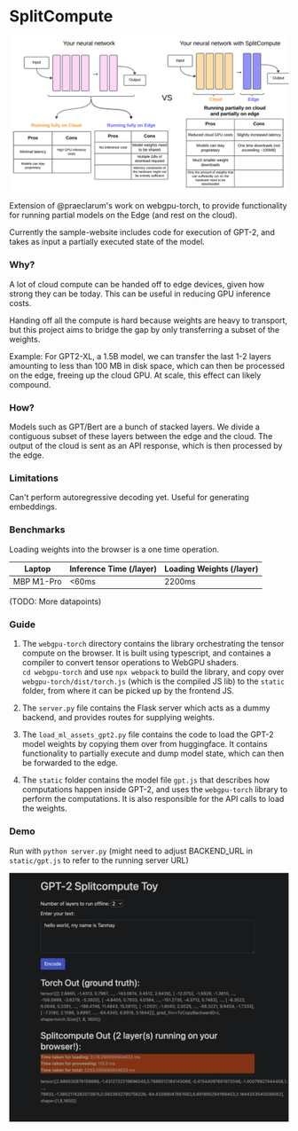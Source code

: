 # SplitCompute

![Diagram](static/images/splitcompute.png)

Extension of @praeclarum's work on webgpu-torch, to provide functionality
for running partial models on the Edge (and rest on the cloud).

Currently the sample-website includes code for execution of GPT-2,
and takes as input a partially executed state of the model.

### Why?

A lot of cloud compute can be handed off to edge devices, given how strong they
can be today. This can be useful in reducing GPU inference costs.

Handing off all the compute is hard because weights are heavy to transport,
but this project aims to bridge the gap by only transferring a subset of the weights.

Example: For GPT2-XL, a 1.5B model, we can transfer the last 1-2 layers amounting to less than
100 MB in disk space, which can then be processed on the edge, freeing up the cloud GPU.
At scale, this effect can likely compound.

### How?

Models such as GPT/Bert are a bunch of stacked layers. We divide a contiguous subset of these layers
between the edge and the cloud. The output of the cloud is sent as an API response, which is then
processed by the edge.

### Limitations

Can't perform autoregressive decoding yet. Useful for generating embeddings.

### Benchmarks

Loading weights into the browser is a one time operation.

| Laptop     | Inference Time (/layer) | Loading Weights (/layer) |
| ---------- | ------ | ---------------------- |
| MBP M1-Pro | <60ms   | 2200ms                 |

(TODO: More datapoints)

### Guide

1. The `webgpu-torch` directory contains the library orchestrating the tensor compute on the browser. It is built using typescript,
and containes a compiler to convert tensor operations to WebGPU shaders.  
`cd webgpu-torch` and use `npx webpack` to build the library, and copy over
`webgpu-torch/dist/torch.js` (which is the compiled JS lib) to the `static` folder, from where
it can be picked up by the frontend JS.

2. The `server.py` file contains the Flask server which acts as a dummy backend, and provides routes for supplying weights.

3. The `load_ml_assets_gpt2.py` file contains the code to load the GPT-2 model weights by copying them over from huggingface.
It contains functionality to partially execute and dump model state, which can then be forwarded to the edge.

3. The `static` folder contains the model file `gpt.js` that describes how computations happen inside GPT-2, and uses
the `webgpu-torch` library to perform the computations. It is also responsible for the API calls to load the weights.

### Demo

Run with `python server.py` (might need to adjust BACKEND_URL in `static/gpt.js` to refer to the running server URL)

![App](static/images/app_shot.png)

